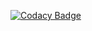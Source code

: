 [![Codacy Badge](https://api.codacy.com/project/badge/Grade/688613b28d894c73bcc47274bb936713)](https://www.codacy.com/project/CyprienBosserelle/xbeach_gpu/dashboard?utm_source=github.com&amp;utm_medium=referral&amp;utm_content=CyprienBosserelle/xbeach_gpu&amp;utm_campaign=Badge_Grade_Dashboard)
